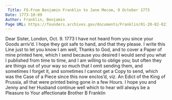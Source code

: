 ```yaml
---
 Title: FO-From Benjamin Franklin to Jane Mecom, 9 October 1773
Date: 1773-10-09
Author: Franklin, Benjamin
Page URL: https://founders.archives.gov/documents/Franklin/01-20-02-0232
---
```


Dear Sister,
London, Oct. 9. 1773
I have not heard from you since your Goods arriv’d. I hope they got safe to hand, and that they please.
I write this Line just to let you know I am well, Thanks to God, and to cover a Paper of mine printed here, which I send because you desired I would send you what I published from time to time, and I am willing to oblige you; but often they are things out of your way so much that I omit sending them, and sometimes I forget it, and sometimes I cannot get a Copy to send, which was the Case of a Piece since this now enclos’d, viz. An Edict of the King of Prussia, all that were printed being gone in a few Hours.
I hope you and Jenny and her Husband continue well which to hear will always be a Pleasure to Your affectionate Brother
B Franklin

